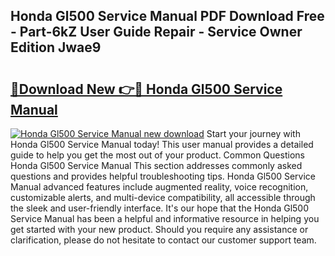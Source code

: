 ## Honda Gl500 Service Manual PDF Download Free - Part-6kZ User Guide Repair - Service Owner Edition Jwae9

# <h2><a href="http://bc16773.oget.top/?id=Honda+Gl500+Service+Manual">🔗Download New 👉🔴 Honda Gl500 Service Manual</a></h2>

[![Honda Gl500 Service Manual new download](https://i.imgur.com/5g1atiW.png)](http://bc16773.oget.top/?id=Honda+Gl500+Service+Manual)
Start your journey with Honda Gl500 Service Manual today! This user manual provides a detailed guide to help you get the most out of your product. Common Questions Honda Gl500 Service Manual This section addresses commonly asked questions and provides helpful troubleshooting tips. Honda Gl500 Service Manual advanced features include augmented reality, voice recognition, customizable alerts, and multi-device compatibility, all accessible through the sleek and user-friendly interface. It's our hope that the Honda Gl500 Service Manual has been a helpful and informative resource in helping you get started with your new product. Should you require any assistance or clarification, please do not hesitate to contact our customer support team.
